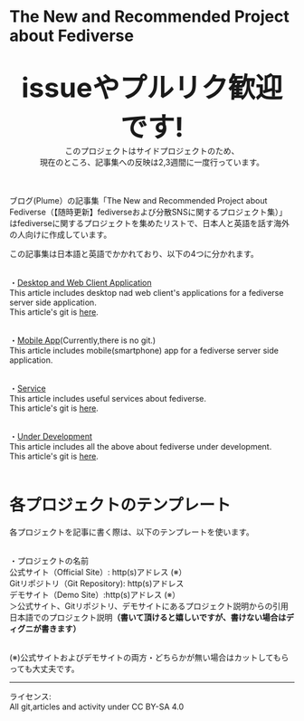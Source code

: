 # The New and Recommended Project about Fediverse
<br>
<div align="center"><b><font size="20">issueやプルリク歓迎です!</font></b><br>
このプロジェクトはサイドプロジェクトのため、<br>現在のところ、記事集への反映は2,3週間に一度行っています。<br></div><br><br>

ブログ(Plume）の記事集「The New and Recommended Project about Fediverse（【随時更新】fediverseおよび分散SNSに関するプロジェクト集）」はfediverseに関するプロジェクトを集めたリストで、日本人と英語を話す海外の人向けに作成しています。<br>

この記事集は日本語と英語でかかれており、以下の4つに分かれます。<br><br>



・<a href="https://plume.korako.me/~/FediverseAndInternet2/%E9%9A%8F-%E6%99%82-%E6%9B%B4-%E6%96%B0-%E7%A7%81-%E7%9A%84-fediverse-%E3%81%8A-%E3%82%88-%E3%81%B3-%E5%88%86-%E6%95%A3-sns-%E3%81%AB-%E9%96%A2-%E3%81%99-%E3%82%8B-%E3%83%97%E3%83%AD%E3%82%B8%E3%82%A7%E3%82%AF%E3%83%88-%E9%9B%86-%E3%83%87%E3%82%B9%E3%82%AF%E3%83%88%E3%83%83%E3%83%97-web-%E3%82%AF%E3%83%A9%E3%82%A4%E3%82%A2%E3%83%B3%E3%83%88%E3%82%A2%E3%83%97%E3%83%AA-%E7%B7%A8" rel="noopener noreferrer">Desktop and Web Client Application</a><br>
 This article includes desktop nad web client's applications for a fediverse server side application.<br>
  This article's git is <a href="https://github.com/4ioskd/The_New_and_Recommended_Project_about_Fediverse/blob/main/Desktop and Web Client Application.md" rel="noopener noreferrer">here</a>.<br><br>

・<a href="https://plume.korako.me/~/FediverseAndInternet2/new-update-the-new-and-personal-recommendation-project-about-fediverse-and-distributed-sns" rel="noopener noreferrer">Mobile App</a>(Currently,there is no git.)<br>
 This article includes mobile(smartphone) app for a fediverse server side application.<br><br>

・<a href="https://plume.korako.me/~/FediverseAndInternet2/new-update-the-new-and-personal-recommendation-project-about-fediverse-and-distributed-sns-service" rel="noopener noreferrer">Service</a><br>
 This article includes useful services about fediverse.<br>
 This article's git is <a href="https://github.com/4ioskd/The_New_and_Recommended_Project_about_Fediverse/blob/main/Service.md" rel="noopener noreferrer">here</a>.<br><br>

・<a href="https://plume.korako.me/~/FediverseAndInternet2/new-update-the-new-and-personal-recommendation-project-about-fediverse-and-distributed-sns-under-developing-project" rel="noopener noreferrer">Under Development</a><br>
 This article includes all the above about fediverse under development.<br>
 This article's git is <a href="https://github.com/4ioskd/The_New_and_Recommended_Project_about_Fediverse/blob/main/UnderDevelopment.md" rel="noopener noreferrer">here</a>.<br><br>

 

# 各プロジェクトのテンプレート
各プロジェクトを記事に書く際は、以下のテンプレートを使います。<br><br>

・プロジェクトの名前<br>
公式サイト（Official Site）: http(s)アドレス (※）<br>
Gitリポジトリ（Git Repository): http(s)アドレス<br>
デモサイト（Demo Site）:http(s)アドレス (※）<br>
＞公式サイト、Gitリポジトリ、デモサイトにあるプロジェクト説明からの引用<br>
 日本語でのプロジェクト説明<b>（書いて頂けると嬉しいですが、書けない場合はディグニが書きます）</b><br><br>

(※)公式サイトおよびデモサイトの両方・どちらかが無い場合はカットしてもらっても大丈夫です。<br>
<hr>
ライセンス:<br>
All git,articles and activity under CC BY-SA 4.0
